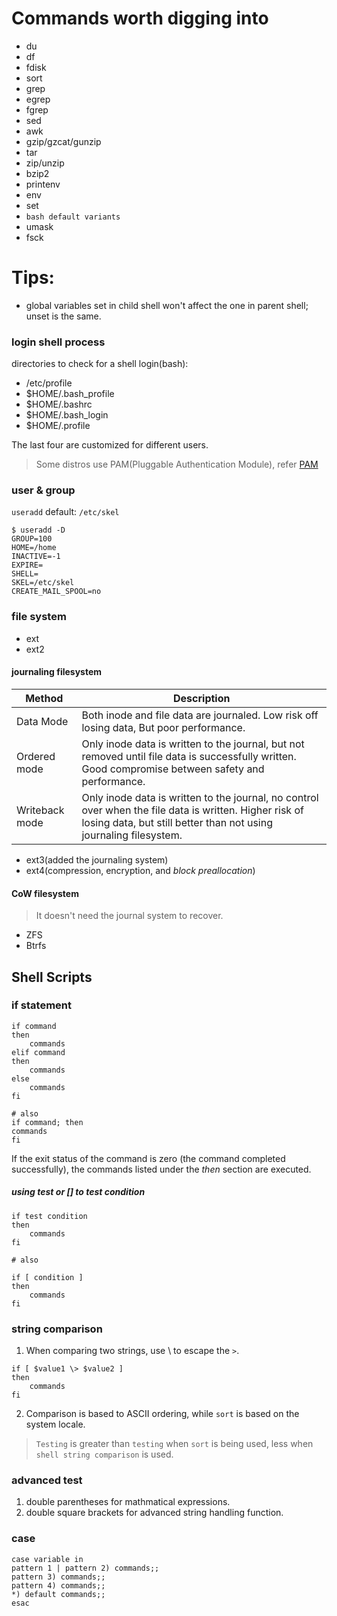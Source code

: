 # Commands worth digging into

- du
- df
- fdisk
- sort
- grep
- egrep
- fgrep
- sed
- awk
- gzip/gzcat/gunzip
- tar
- zip/unzip
- bzip2
- printenv 
- env
- set
- `bash default variants`
- umask
- fsck




# Tips:
- global variables set in child shell won't affect the one in parent shell; unset is the same.

### login shell process
directories to check for a shell login(bash):
- /etc/profile
- $HOME/.bash_profile
- $HOME/.bashrc
- $HOME/.bash_login
- $HOME/.profile

The last four are customized for different users.

> Some distros use PAM(Pluggable Authentication Module), refer [PAM](http://linux-pam.org)

### user & group
`useradd` default: `/etc/skel`
```shell
$ useradd -D
GROUP=100
HOME=/home
INACTIVE=-1
EXPIRE=
SHELL=
SKEL=/etc/skel
CREATE_MAIL_SPOOL=no
```

### file system
- ext
- ext2

#### journaling filesystem
| Method | Description | 
| ------ | ----------- |
| Data Mode | Both inode and file data are journaled. Low risk off losing data, But poor performance.|
|Ordered mode | Only inode data is written to the journal, but not removed until file data is successfully written. Good compromise between safety and performance.
| Writeback mode| Only inode data is written to the journal, no control over when the file data is written. Higher risk of losing data, but still better than not using journaling filesystem. | 

- ext3(added the journaling system)
- ext4(compression, encryption, and *block preallocation*)

#### CoW filesystem
> It doesn't need the journal system to recover.
- ZFS
- Btrfs

## Shell Scripts

### if statement
```shell
if command
then
    commands
elif command
then
    commands
else
    commands
fi

# also
if command; then
commands
fi
```
If the exit status of the command is zero (the command completed successfully), the commands listed under the *then* section are executed.

##### using test or [] to test condition
```shell
if test condition
then
    commands
fi

# also

if [ condition ]
then
    commands
fi
```

### string comparison

1. When comparing two strings, use \ to escape the `>`.

```shell
if [ $value1 \> $value2 ]
then
    commands
fi
```

2. Comparison is based to ASCII ordering, while `sort` is based on the system locale.

> `Testing` is greater than `testing` when `sort` is being used, less when `shell string comparison` is used.

### advanced test
1. double parentheses for mathmatical expressions.
2. double square brackets for advanced string handling function.

### case
```shell
case variable in
pattern 1 | pattern 2) commands;;
pattern 3) commands;;
pattern 4) commands;;
*) default commands;;
esac
```
